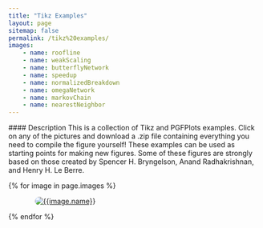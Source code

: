```yaml
---
title: "Tikz Examples"
layout: page
sitemap: false
permalink: /tikz%20examples/
images:
    - name: roofline
    - name: weakScaling
    - name: butterflyNetwork
    - name: speedup
    - name: normalizedBreakdown
    - name: omegaNetwork
    - name: markovChain
    - name: nearestNeighbor
---
```


<div class="jumbotron">
<div class="col-md-12 col-sm-12">
#### Description
This is a collection of Tikz and PGFPlots examples.
Click on any of the pictures and download a .zip file containing everything you need to compile the figure yourself!
These examples can be used as starting points for making new figures.
Some of these figures are strongly based on those created by Spencer H. Bryngelson, Anand Radhakrishnan, and Henry H. Le Berre.
</div>
</div>

<div class="jumbotron">
<!--<div class="col-md-12 col-sm-12">-->
<!--#### Gallery-->
<ul style="padding:0px">
<div class="container" style="padding:0px">
    {% for image in page.images %}
        <figure>
        <a href="{{site.url}}{{site.baseurl}}/images/tikz/zips/{{ image.name }}.zip" download style="margin:10pt">
          <img src="{{site.url}}{{site.baseurl}}/images/tikz/figs/{{ image.name }}.png" alt="{{image.name}}" style="border-radius:10px">
        </a>
        </figure>
    {% endfor %}
</div>
</ul>

<div class="clearfix"></div>

<!--</div>-->
</div>
